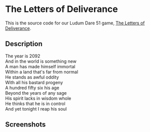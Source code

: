 # The Letters of Deliverance

This is the source code for our Ludum Dare 51 game, [The Letters of Deliverance](https://).

## Description

The year is 2092<br>
And in the world is something new<br>
A man has made himself immortal<br>
Within a land that's far from normal<br>
He stands as awful oddity<br>
With all his bastard progeny<br>
A hundred fifty six his age<br>
Beyond the years of any sage<br>
His spirit lacks in wisdom whole<br>
He thinks that he is in control<br>
And yet tonight I reap his soul

## Screenshots

